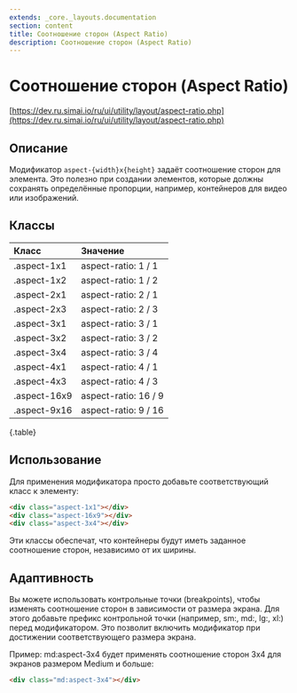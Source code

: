 ```yaml
---
extends: _core._layouts.documentation
section: content
title: Соотношение сторон (Aspect Ratio)
description: Соотношение сторон (Aspect Ratio)
---
```


# Соотношение сторон (Aspect Ratio)

[https://dev.ru.simai.io/ru/ui/utility/layout/aspect-ratio.php](https://dev.ru.simai.io/ru/ui/utility/layout/aspect-ratio.php)

## Описание

Модификатор `aspect-{width}x{height}` задаёт соотношение сторон для элемента. Это полезно при создании элементов,
которые должны сохранять определённые пропорции, например, контейнеров для видео или изображений.

## Классы

| Класс        | Значение             |
|:-------------|:---------------------|
| .aspect-1x1  | aspect-ratio: 1 / 1  |
| .aspect-1x2  | aspect-ratio: 1 / 2  |
| .aspect-2x1  | aspect-ratio: 2 / 1  |
| .aspect-2x3  | aspect-ratio: 2 / 3  |
| .aspect-3x1  | aspect-ratio: 3 / 1  |
| .aspect-3x2  | aspect-ratio: 3 / 2  |
| .aspect-3x4  | aspect-ratio: 3 / 4  |
| .aspect-4x1  | aspect-ratio: 4 / 1  |
| .aspect-4x3  | aspect-ratio: 4 / 3  |
| .aspect-16x9 | aspect-ratio: 16 / 9 |
| .aspect-9x16 | aspect-ratio: 9 / 16 |
{.table}

## Использование

Для применения модификатора просто добавьте соответствующий класс к элементу:

```html
<div class="aspect-1x1"></div>
<div class="aspect-16x9"></div>
<div class="aspect-3x4"></div>
```

Эти классы обеспечат, что контейнеры будут иметь заданное соотношение сторон, независимо от их ширины.

## Адаптивность

Вы можете использовать контрольные точки (breakpoints), чтобы изменять соотношение сторон в зависимости от размера
экрана. Для этого добавьте префикс контрольной точки (например, sm:, md:, lg:, xl:) перед модификатором. Это позволит
включить модификатор при достижении соответствующего размера экрана.

Пример: md:aspect-3x4 будет применять соотношение сторон 3x4 для экранов размером Medium и больше:

```html
<div class="md:aspect-3x4"></div>
```
